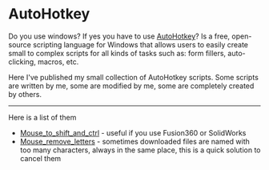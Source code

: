 # AutoHotkey

Do you use windows? If yes you have to use <a href="https://www.autohotkey.com/">AutoHotkey</a>?
Is a free, open-source scripting language for Windows that allows users to easily create small to complex scripts for all kinds of tasks such as: form fillers, auto-clicking, macros, etc.

Here I've published my small collection of AutoHotkey scripts. Some scripts are written by me, some are modified by me, some are completely created by others.

---

Here is a list of them

- <a href="https://github.com/Tizio0o0o0o/ahk/blob/main/Mouse_to_shift_and_ctrl.ahk" target="_blank">Mouse_to_shift_and_ctrl</a> - useful if you use Fusion360 or SolidWorks
- <a href="https://github.com/Tizio0o0o0o/ahk/blob/main/Mouse_remove_letters.ahk" target="_blank">Mouse_remove_letters</a> - sometimes downloaded files are named with too many characters, always in the same place, this is a quick solution to cancel them
